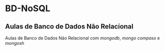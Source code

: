 # BD-NoSQL

## Aulas de Banco de Dados Não Relacional

Aulas de Banco de Dados Não Relacional com _mongodb_, _mongo compass_ e _mongosh_
